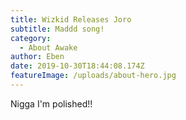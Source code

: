 ```yaml
---
title: Wizkid Releases Joro
subtitle: Maddd song!
category:
  - About Awake
author: Eben
date: 2019-10-30T18:44:08.174Z
featureImage: /uploads/about-hero.jpg
---
```

Nigga I'm polished!!
